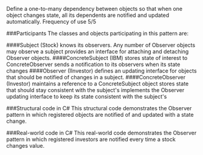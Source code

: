 Define a one-to-many dependency between objects so that when one object changes state, all its dependents are notified and updated automatically.
Frequency of use 5/5

###Participants
The classes and objects participating in this pattern are:

####Subject  (Stock)
knows its observers. Any number of Observer objects may observe a subject
provides an interface for attaching and detaching Observer objects.
####ConcreteSubject  (IBM)
stores state of interest to ConcreteObserver
sends a notification to its observers when its state changes
####Observer  (IInvestor)
defines an updating interface for objects that should be notified of changes in a subject.
####ConcreteObserver  (Investor)
maintains a reference to a ConcreteSubject object
stores state that should stay consistent with the subject's
implements the Observer updating interface to keep its state consistent with the subject's



###Structural code in C#
This structural code demonstrates the Observer pattern in which registered objects are notified of and updated with a state change.

###Real-world code in C#
This real-world code demonstrates the Observer pattern in which registered investors are notified every time a stock changes value.
